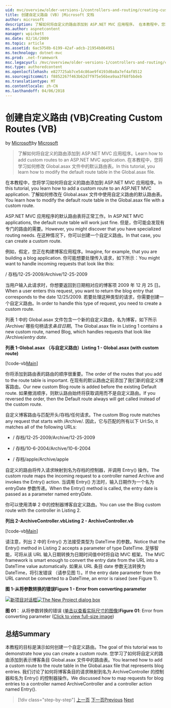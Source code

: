 ```yaml
---
uid: mvc/overview/older-versions-1/controllers-and-routing/creating-custom-routes-vb
title: 创建自定义路由 (VB) |Microsoft 文档
author: microsoft
description: 了解如何将自定义的路由添加到 ASP.NET MVC 应用程序。 在本教程中，您将学习如何修改 Global.asax 文件中的默认路由表。
ms.author: aspnetcontent
manager: wpickett
ms.date: 02/16/2009
ms.topic: article
ms.assetid: 6ac5758b-6199-42af-adcb-21954b864951
ms.technology: dotnet-mvc
ms.prod: .net-framework
msc.legacyurl: /mvc/overview/older-versions-1/controllers-and-routing/creating-custom-routes-vb
msc.type: authoredcontent
ms.openlocfilehash: e827725ab7ce54c86ae9f4193d0a8a7ef4af8512
ms.sourcegitcommit: f8852267f463b62d7f975e56bea9aa3f68fbbdeb
ms.translationtype: MT
ms.contentlocale: zh-CN
ms.lasthandoff: 04/06/2018
---
```

<a name="creating-custom-routes-vb"></a><span data-ttu-id="a1eca-104">创建自定义路由 (VB)</span><span class="sxs-lookup"><span data-stu-id="a1eca-104">Creating Custom Routes (VB)</span></span>
====================
<span data-ttu-id="a1eca-105">by [Microsoft](https://github.com/microsoft)</span><span class="sxs-lookup"><span data-stu-id="a1eca-105">by [Microsoft](https://github.com/microsoft)</span></span>

> <span data-ttu-id="a1eca-106">了解如何将自定义的路由添加到 ASP.NET MVC 应用程序。</span><span class="sxs-lookup"><span data-stu-id="a1eca-106">Learn how to add custom routes to an ASP.NET MVC application.</span></span> <span data-ttu-id="a1eca-107">在本教程中，您将学习如何修改 Global.asax 文件中的默认路由表。</span><span class="sxs-lookup"><span data-stu-id="a1eca-107">In this tutorial, you learn how to modify the default route table in the Global.asax file.</span></span>


<span data-ttu-id="a1eca-108">在本教程中，您将学习如何将自定义的路由添加到 ASP.NET MVC 应用程序。</span><span class="sxs-lookup"><span data-stu-id="a1eca-108">In this tutorial, you learn how to add a custom route to an ASP.NET MVC application.</span></span> <span data-ttu-id="a1eca-109">了解如何修改在 Global.asax 文件中使用自定义路由的默认路由表。</span><span class="sxs-lookup"><span data-stu-id="a1eca-109">You learn how to modify the default route table in the Global.asax file with a custom route.</span></span>

<span data-ttu-id="a1eca-110">ASP.NET MVC 应用程序的默认路由表将正常工作。</span><span class="sxs-lookup"><span data-stu-id="a1eca-110">In ASP.NET MVC applications, the default route table will work just fine.</span></span> <span data-ttu-id="a1eca-111">但是，你可能会发现有专门的路由的需要。</span><span class="sxs-lookup"><span data-stu-id="a1eca-111">However, you might discover that you have specialized routing needs.</span></span> <span data-ttu-id="a1eca-112">在这种情况下，你可以创建一个自定义路由。</span><span class="sxs-lookup"><span data-stu-id="a1eca-112">In that case, you can create a custom route.</span></span>

<span data-ttu-id="a1eca-113">例如，假定，您正在构建博客应用程序。</span><span class="sxs-lookup"><span data-stu-id="a1eca-113">Imagine, for example, that you are building a blog application.</span></span> <span data-ttu-id="a1eca-114">你可能想要处理传入请求，如下所示：</span><span class="sxs-lookup"><span data-stu-id="a1eca-114">You might want to handle incoming requests that look like this:</span></span>

<span data-ttu-id="a1eca-115">/ 存档/12-25-2009</span><span class="sxs-lookup"><span data-stu-id="a1eca-115">/Archive/12-25-2009</span></span>

<span data-ttu-id="a1eca-116">当用户输入此请求时，你想要返回到日期相对应的博客项 2009 年 12 月 25 日。</span><span class="sxs-lookup"><span data-stu-id="a1eca-116">When a user enters this request, you want to return the blog entry that corresponds to the date 12/25/2009.</span></span> <span data-ttu-id="a1eca-117">若要处理这种类型的请求，你需要创建一个自定义路由。</span><span class="sxs-lookup"><span data-stu-id="a1eca-117">In order to handle this type of request, you need to create a custom route.</span></span>

<span data-ttu-id="a1eca-118">列表 1 中的 Global.asax 文件包含一个新的自定义路由，名为博客，如下所示 /Archive/ 哪些句柄请求*条目日期*。</span><span class="sxs-lookup"><span data-stu-id="a1eca-118">The Global.asax file in Listing 1 contains a new custom route, named Blog, which handles requests that look like /Archive/*entry date*.</span></span>

<span data-ttu-id="a1eca-119">**列表 1-Global.asax （与自定义路由）**</span><span class="sxs-lookup"><span data-stu-id="a1eca-119">**Listing 1 - Global.asax (with custom route)**</span></span>

[!code-vb[Main](creating-custom-routes-vb/samples/sample1.vb)]

<span data-ttu-id="a1eca-120">你将添加到路由表的路由的顺序很重要。</span><span class="sxs-lookup"><span data-stu-id="a1eca-120">The order of the routes that you add to the route table is important.</span></span> <span data-ttu-id="a1eca-121">在现有的默认路由之前添加了我们新的自定义博客路由。</span><span class="sxs-lookup"><span data-stu-id="a1eca-121">Our new custom Blog route is added before the existing Default route.</span></span> <span data-ttu-id="a1eca-122">如果撤消顺序，则默认路由始终将获取调用而不是自定义路由。</span><span class="sxs-lookup"><span data-stu-id="a1eca-122">If you reversed the order, then the Default route always will get called instead of the custom route.</span></span>

<span data-ttu-id="a1eca-123">自定义博客路由与匹配开头/存档/任何请求。</span><span class="sxs-lookup"><span data-stu-id="a1eca-123">The custom Blog route matches any request that starts with /Archive/.</span></span> <span data-ttu-id="a1eca-124">因此，它与匹配的所有以下 Url:</span><span class="sxs-lookup"><span data-stu-id="a1eca-124">So, it matches all of the following URLs:</span></span>

- <span data-ttu-id="a1eca-125">/ 存档/12-25-2009</span><span class="sxs-lookup"><span data-stu-id="a1eca-125">/Archive/12-25-2009</span></span>

- <span data-ttu-id="a1eca-126">/ 存档/10-6-2004</span><span class="sxs-lookup"><span data-stu-id="a1eca-126">/Archive/10-6-2004</span></span>

- <span data-ttu-id="a1eca-127">/ 存档/apple</span><span class="sxs-lookup"><span data-stu-id="a1eca-127">/Archive/apple</span></span>

<span data-ttu-id="a1eca-128">自定义的路由将传入请求映射到名为存档的控制器，并调用 Entry() 操作。</span><span class="sxs-lookup"><span data-stu-id="a1eca-128">The custom route maps the incoming request to a controller named Archive and invokes the Entry() action.</span></span> <span data-ttu-id="a1eca-129">当调用 Entry() 方法时，输入日期作为一个名为 entryDate 参数传递。</span><span class="sxs-lookup"><span data-stu-id="a1eca-129">When the Entry() method is called, the entry date is passed as a parameter named entryDate.</span></span>

<span data-ttu-id="a1eca-130">你可以使用清单 2 中的控制器博客自定义路由。</span><span class="sxs-lookup"><span data-stu-id="a1eca-130">You can use the Blog custom route with the controller in Listing 2.</span></span>

<span data-ttu-id="a1eca-131">**列出 2-ArchiveController.vb**</span><span class="sxs-lookup"><span data-stu-id="a1eca-131">**Listing 2 - ArchiveController.vb**</span></span>

[!code-vb[Main](creating-custom-routes-vb/samples/sample2.vb)]

<span data-ttu-id="a1eca-132">请注意，列出 2 中的 Entry() 方法接受类型为 DateTime 的参数。</span><span class="sxs-lookup"><span data-stu-id="a1eca-132">Notice that the Entry() method in Listing 2 accepts a parameter of type DateTime.</span></span> <span data-ttu-id="a1eca-133">足够智能，可将从该 URL 输入日期转换为日期时间值中时将自动 MVC 框架。</span><span class="sxs-lookup"><span data-stu-id="a1eca-133">The MVC framework is smart enough to convert the entry date from the URL into a DateTime value automatically.</span></span> <span data-ttu-id="a1eca-134">如果从 URL 条目 date 参数无法转换为 DateTime，将引发错误 （请参见图 1）。</span><span class="sxs-lookup"><span data-stu-id="a1eca-134">If the entry date parameter from the URL cannot be converted to a DateTime, an error is raised (see Figure 1).</span></span>

<span data-ttu-id="a1eca-135">**图 1-从将参数转换的错误**</span><span class="sxs-lookup"><span data-stu-id="a1eca-135">**Figure 1 - Error from converting parameter**</span></span>


<span data-ttu-id="a1eca-136">[![新项目对话框](creating-custom-routes-vb/_static/image1.jpg)](creating-custom-routes-vb/_static/image1.png)</span><span class="sxs-lookup"><span data-stu-id="a1eca-136">[![The New Project dialog box](creating-custom-routes-vb/_static/image1.jpg)](creating-custom-routes-vb/_static/image1.png)</span></span>

<span data-ttu-id="a1eca-137">**图 01**： 从将参数转换的错误 ([单击以查看实际尺寸的图像](creating-custom-routes-vb/_static/image2.png))</span><span class="sxs-lookup"><span data-stu-id="a1eca-137">**Figure 01**: Error from converting parameter ([Click to view full-size image](creating-custom-routes-vb/_static/image2.png))</span></span>


## <a name="summary"></a><span data-ttu-id="a1eca-138">总结</span><span class="sxs-lookup"><span data-stu-id="a1eca-138">Summary</span></span>

<span data-ttu-id="a1eca-139">本教程的目标是演示如何创建一个自定义路由。</span><span class="sxs-lookup"><span data-stu-id="a1eca-139">The goal of this tutorial was to demonstrate how you can create a custom route.</span></span> <span data-ttu-id="a1eca-140">您学习了如何将自定义的路由添加到表示博客条目 Global.asax 文件中的路由表。</span><span class="sxs-lookup"><span data-stu-id="a1eca-140">You learned how to add a custom route to the route table in the Global.asax file that represents blog entries.</span></span> <span data-ttu-id="a1eca-141">我们讨论了如何将博客条目的请求映射到名为 ArchiveController 的控制器和名为 Entry() 的控制器操作。</span><span class="sxs-lookup"><span data-stu-id="a1eca-141">We discussed how to map requests for blog entries to a controller named ArchiveController and a controller action named Entry().</span></span>

> [!div class="step-by-step"]
> <span data-ttu-id="a1eca-142">[上一页](asp-net-mvc-controller-overview-vb.md)
> [下一页](creating-a-route-constraint-vb.md)</span><span class="sxs-lookup"><span data-stu-id="a1eca-142">[Previous](asp-net-mvc-controller-overview-vb.md)
[Next](creating-a-route-constraint-vb.md)</span></span>
